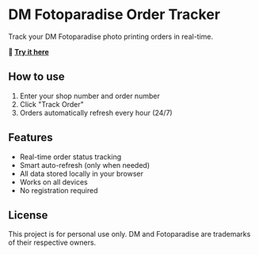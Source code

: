 # DM Fotoparadise Order Tracker

Track your DM Fotoparadise photo printing orders in real-time.

**🚀 [Try it here](https://simon300000.github.io/fotoparadies-order-status/)**

## How to use

1. Enter your shop number and order number
2. Click "Track Order"
3. Orders automatically refresh every hour (24/7)

## Features

- Real-time order status tracking
- Smart auto-refresh (only when needed)
- All data stored locally in your browser
- Works on all devices
- No registration required

## License

This project is for personal use only. DM and Fotoparadise are trademarks of their respective owners.